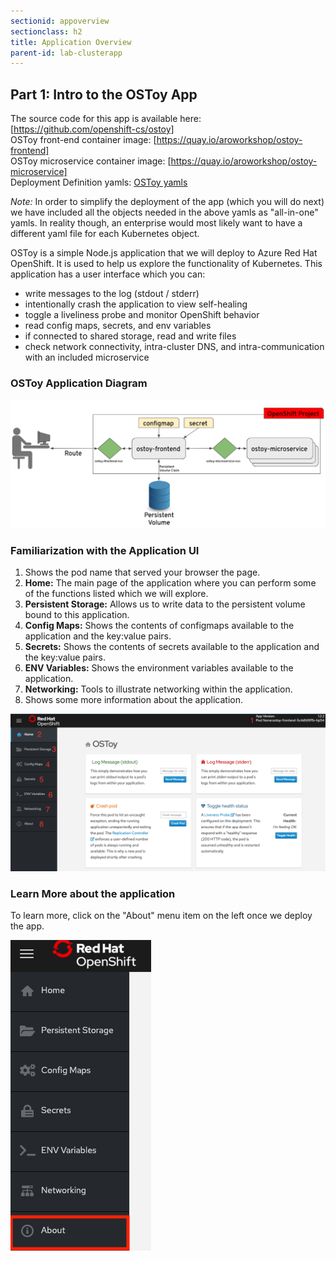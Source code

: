 ```yaml
---
sectionid: appoverview
sectionclass: h2
title: Application Overview
parent-id: lab-clusterapp
---
```


## Part 1: Intro to the OSToy App
The source code for this app is available here: [https://github.com/openshift-cs/ostoy] <br>
OSToy front-end container image: [https://quay.io/aroworkshop/ostoy-frontend] <br>
OSToy microservice container image: [https://quay.io/aroworkshop/ostoy-microservice] <br>
Deployment Definition yamls: [OSToy yamls](/yaml/)

*Note:* In order to simplify the deployment of the app (which you will do next) we have included all the objects needed in the above yamls as "all-in-one" yamls.  In reality though, an enterprise would most likely want to have a different yaml file for each Kubernetes object.

OSToy is a simple Node.js application that we will deploy to Azure Red Hat OpenShift. It is used to help us explore the functionality of Kubernetes. This application has a user interface which you can:
 - write messages to the log (stdout / stderr)
 - intentionally crash the application to view self-healing
 - toggle a liveliness probe and monitor OpenShift behavior
 - read config maps, secrets, and env variables
 - if connected to shared storage, read and write files
 - check network connectivity, intra-cluster DNS, and intra-communication with an included microservice

### OSToy Application Diagram

![OSToy Diagram](/media/managedlab/4-ostoy-arch.png)


### Familiarization with the Application UI
  1. Shows the pod name that served your browser the page.
  2. **Home:** The main page of the application where you can perform some of the functions listed which we will explore.
  3. **Persistent Storage:**  Allows us to write data to the persistent volume bound to this application.
  4. **Config Maps:**  Shows the contents of configmaps available to the application and the key:value pairs.
  5. **Secrets:** Shows the contents of secrets available to the application and the key:value pairs.
  6. **ENV Variables:** Shows the environment variables available to the application.
  7. **Networking:** Tools to illustrate networking within the application.
  8. Shows some more information about the application.

![Home Page](/media/managedlab/10-ostoy-homepage-1.png)

### Learn More about the application
To learn more, click on the "About" menu item on the left once we deploy the app.

![ostoy About](/media/managedlab/5-ostoy-about.png)
